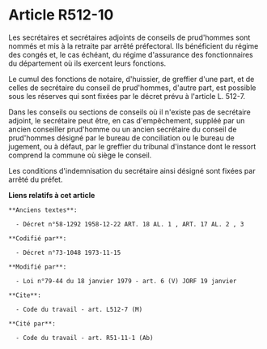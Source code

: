 # Article R512-10

Les secrétaires et secrétaires adjoints de conseils de prud'hommes sont nommés et mis à la retraite par arrêté préfectoral.
Ils bénéficient du régime des congés et, le cas échéant, du régime d'assurance des fonctionnaires du département où ils
exercent leurs fonctions.

Le cumul des fonctions de notaire, d'huissier, de greffier d'une part, et de celles de secrétaire du conseil de prud'hommes,
d'autre part, est possible sous les réserves qui sont fixées par le décret prévu à l'article L. 512-7.

Dans les conseils ou sections de conseils où il n'existe pas de secrétaire adjoint, le secrétaire peut être, en cas
d'empêchement, suppléé par un ancien conseiller prud'homme ou un ancien secrétaire du conseil de prud'hommes désigné par le
bureau de conciliation ou le bureau de jugement, ou à défaut, par le greffier du tribunal d'instance dont le ressort comprend
la commune où siège le conseil.

Les conditions d'indemnisation du secrétaire ainsi désigné sont fixées par arrêté du préfet.

**Liens relatifs à cet article**

	**Anciens textes**:

	  - Décret n°58-1292 1958-12-22 ART. 18 AL. 1 , ART. 17 AL. 2 , 3

	**Codifié par**:

	  - Décret n°73-1048 1973-11-15

	**Modifié par**:

	  - Loi n°79-44 du 18 janvier 1979 - art. 6 (V) JORF 19 janvier

	**Cite**:

	  - Code du travail - art. L512-7 (M)

	**Cité par**:

	  - Code du travail - art. R51-11-1 (Ab)
